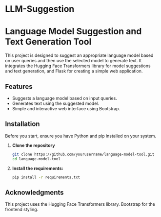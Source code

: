 # LLM-Suggestion

# Language Model Suggestion and Text Generation Tool

This project is designed to suggest an appropriate language model based on user queries and then use the selected model to generate text. It integrates the Hugging Face Transformers library for model suggestions and text generation, and Flask for creating a simple web application.

## Features

- Suggests a language model based on input queries.
- Generates text using the suggested model.
- Simple and interactive web interface using Bootstrap.

## Installation

Before you start, ensure you have Python and pip installed on your system.

1. **Clone the repository**
   ```bash
   git clone https://github.com/yourusername/language-model-tool.git
   cd language-model-tool
   
2. **Install the requirements:**
    ```bash
   pip install -r requirements.txt


## Acknowledgments
This project uses the Hugging Face Transformers library.
Bootstrap for the frontend styling.
